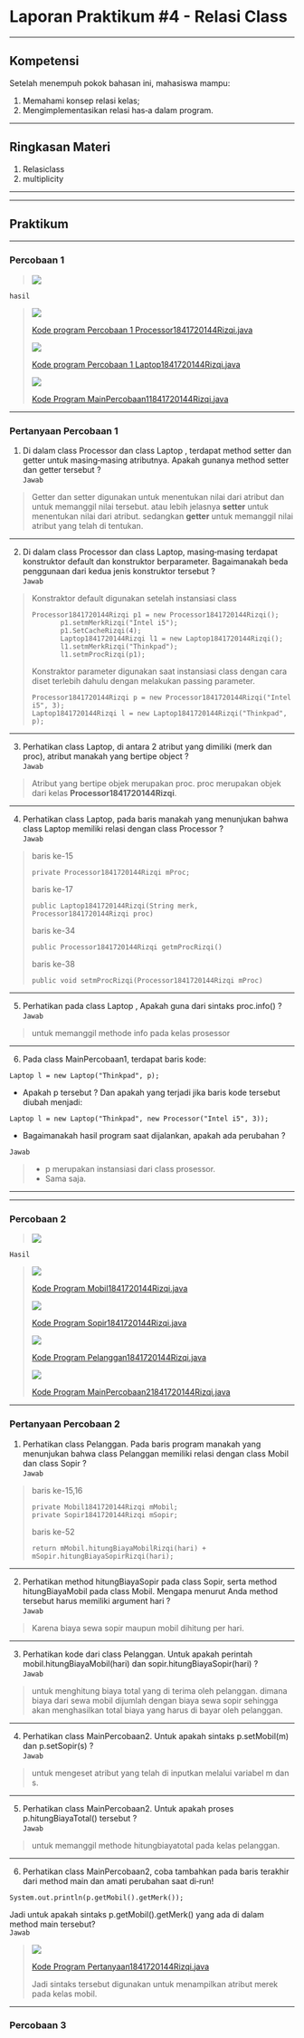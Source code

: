 # Laporan Praktikum #4 - Relasi Class
***
## Kompetensi
Setelah menempuh pokok bahasan ini, mahasiswa mampu:
1. Memahami konsep relasi kelas;
2. Mengimplementasikan relasi has‑a dalam program.
---

## Ringkasan Materi
1. Relasiclass 
2. multiplicity
---
***

## Praktikum
---
### Percobaan 1

>![](img/P1/soal-p1.PNG)

`hasil`
>![](img/P1/1.PNG)
>
>[Kode program Percobaan 1 Processor1841720144Rizqi.java](../../src/4_Relasi_Class/Percobaan1/Processor1841720144Rizqi.java)
>
>![](img/P1/2.PNG)
>
>[Kode program Percobaan 1 Laptop1841720144Rizqi.java](../../src/4_Relasi_Class/Percobaan1/Laptop1841720144Rizqi.java)
>
>![](img/P1/main.PNG)
>
>[Kode Program MainPercobaan11841720144Rizqi.java](../../src/4_Relasi_Class/Percobaan1/MainPercobaan11841720144Rizqi.java)
>
***

### Pertanyaan Percobaan 1

1. Di dalam class Processor dan class Laptop , terdapat method setter dan getter untuk masing‑masing atributnya. Apakah gunanya method setter dan getter tersebut ?  
`Jawab`
>Getter dan setter digunakan untuk menentukan nilai dari atribut dan untuk memanggil nilai tersebut. atau lebih jelasnya **setter** untuk menentukan nilai dari atribut. sedangkan **getter** untuk memanggil nilai atribut yang telah di tentukan.
---
2. Di dalam class Processor dan class Laptop, masing‑masing terdapat konstruktor default dan konstruktor berparameter. Bagaimanakah beda penggunaan dari kedua jenis konstruktor tersebut ?  
`Jawab`
>Konstraktor default digunakan setelah instansiasi class
>```
>Processor1841720144Rizqi p1 = new Processor1841720144Rizqi();
>        p1.setmMerkRizqi("Intel i5");
>        p1.SetCacheRizqi(4);
>        Laptop1841720144Rizqi l1 = new Laptop1841720144Rizqi();
>        l1.setmMerkRizqi("Thinkpad");
>        l1.setmProcRizqi(p1);
>```
>Konstraktor parameter digunakan saat instansiasi class dengan cara diset terlebih dahulu dengan melakukan passing parameter.
>```
>Processor1841720144Rizqi p = new Processor1841720144Rizqi("Intel i5", 3);
>Laptop1841720144Rizqi l = new Laptop1841720144Rizqi("Thinkpad", p);
>```
>
---
3. Perhatikan class Laptop, di antara 2 atribut yang dimiliki (merk dan proc), atribut manakah yang bertipe object ?  
`Jawab`
>Atribut yang bertipe objek merupakan proc. proc merupakan objek dari kelas **Processor1841720144Rizqi**.
---
4. Perhatikan class Laptop, pada baris manakah yang menunjukan bahwa class Laptop memiliki relasi dengan class Processor ?  
`Jawab`
>baris ke-15
>```
>private Processor1841720144Rizqi mProc;
>```
>baris ke-17
>```
>public Laptop1841720144Rizqi(String merk, Processor1841720144Rizqi proc)
>```
>baris ke-34
>```
> public Processor1841720144Rizqi getmProcRizqi()
>```
>baris ke-38
>```
>public void setmProcRizqi(Processor1841720144Rizqi mProc)
>```
>
---

5. Perhatikan pada class Laptop , Apakah guna dari sintaks proc.info() ?  
`Jawab`    
>untuk memanggil methode info pada kelas prosessor
---

6. Pada class MainPercobaan1, terdapat baris kode:  
```
Laptop l = new Laptop("Thinkpad", p);
```  
- Apakah p tersebut ?
Dan apakah yang terjadi jika baris kode tersebut diubah menjadi:  
```
Laptop l = new Laptop("Thinkpad", new Processor("Intel i5", 3));
```  
- Bagaimanakah hasil program saat dijalankan, apakah ada perubahan ?
  
`Jawab`  
>- p merupakan instansiasi dari class prosessor.  
>- Sama saja.
---
***
### Percobaan 2

>![](img/P2/p2-soal.PNG)

`Hasil`
>![](img/P2/1.PNG)  
>
>[Kode Program Mobil1841720144Rizqi.java](../../src/4_Relasi_Class/Percobaan2/Mobil1841720144Rizqi.java)
>
>![](img/P2/2.PNG)
>
>[Kode Program Sopir1841720144Rizqi.java](../../src/4_Relasi_Class/Percobaan2/Sopir1841720144Rizqi.java)
>
>![](img/P2/3.PNG)
>
>[Kode Program Pelanggan1841720144Rizqi.java](../../src/4_Relasi_Class/Percobaan2/Pelanggan1841720144Rizqi.java)     
>
>![](img/P2/main.PNG)
>
>[Kode Program MainPercobaan21841720144Rizqi.java](../../src/4_Relasi_Class/Percobaan2/MainPercobaan21841720144Rizqi.java)    
>
***

### Pertanyaan Percobaan 2
1. Perhatikan class Pelanggan. Pada baris program manakah yang menunjukan bahwa class Pelanggan memiliki relasi dengan class Mobil dan class Sopir ?   
`Jawab`  
>baris ke-15,16
>```
>private Mobil1841720144Rizqi mMobil;
>private Sopir1841720144Rizqi mSopir;
>```
>baris ke-52
>```
>return mMobil.hitungBiayaMobilRizqi(hari) + mSopir.hitungBiayaSopirRizqi(hari);
>```
>
***
2. Perhatikan method hitungBiayaSopir pada class Sopir, serta method hitungBiayaMobil pada class Mobil. Mengapa menurut Anda method tersebut harus memiliki argument hari ?  
`Jawab`  
>Karena biaya sewa sopir maupun mobil dihitung per hari.
***
3. Perhatikan kode dari class Pelanggan. Untuk apakah perintah mobil.hitungBiayaMobil(hari) dan sopir.hitungBiayaSopir(hari) ?  
`Jawab`  
>untuk menghitung biaya total yang di terima oleh pelanggan. dimana biaya dari sewa mobil dijumlah dengan biaya sewa sopir sehingga akan menghasilkan total biaya yang harus di bayar oleh pelanggan.
***
4. Perhatikan class MainPercobaan2. Untuk apakah sintaks p.setMobil(m) dan p.setSopir(s) ?  
`Jawab`  
>untuk mengeset atribut yang telah di inputkan melalui variabel m dan s.
***
5. Perhatikan class MainPercobaan2. Untuk apakah proses p.hitungBiayaTotal() tersebut ?  
`Jawab`  
>untuk memanggil methode hitungbiayatotal pada kelas pelanggan.
***
6. Perhatikan class MainPercobaan2, coba tambahkan pada baris terakhir dari method main dan amati perubahan saat di‑run!
```
System.out.println(p.getMobil().getMerk());
```
Jadi untuk apakah sintaks p.getMobil().getMerk() yang ada di dalam method main tersebut?  
`Jawab`  
>![](img/P2/pertanyaan.PNG)  
>
>[Kode Program Pertanyaan1841720144Rizqi.java](../../src/4_Relasi_Class/Percobaan2/Pertanyaan1841720144Rizqi.java)
>
>Jadi sintaks tersebut digunakan untuk menampilkan atribut merek pada kelas mobil.
***
### Percobaan 3















